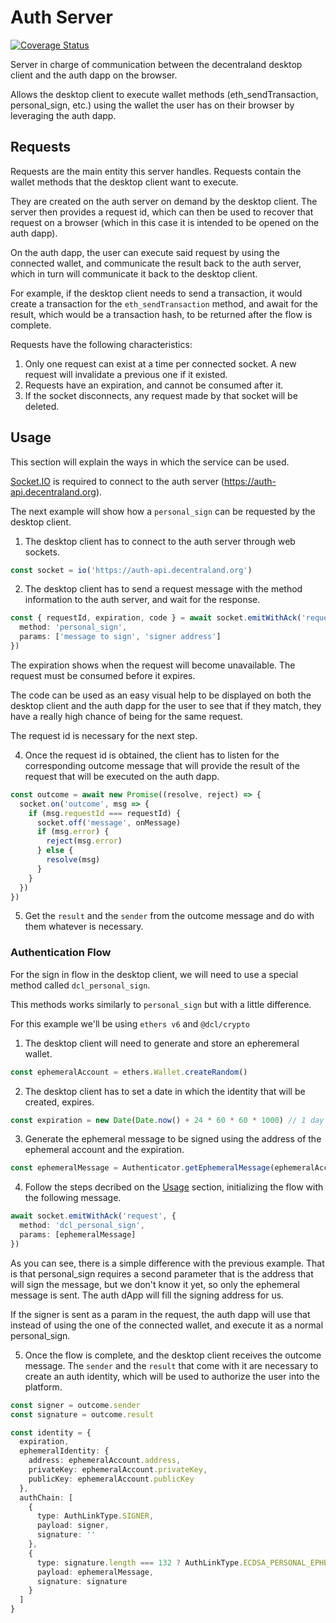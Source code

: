 # Auth Server

[![Coverage Status](https://coveralls.io/repos/github/decentraland/auth-server/badge.svg?branch=main)](https://coveralls.io/github/decentraland/auth-server?branch=main)

Server in charge of communication between the decentraland desktop client and the auth dapp on the browser.

Allows the desktop client to execute wallet methods (eth_sendTransaction, personal_sign, etc.) using the wallet the user has on their browser by leveraging the auth dapp.

## Requests

Requests are the main entity this server handles. Requests contain the wallet methods that the desktop client want to execute.

They are created on the auth server on demand by the desktop client. The server then provides a request id, which can then be used to recover that request on a browser (which in this case it is intended to be opened on the auth dapp).

On the auth dapp, the user can execute said request by using the connected wallet, and communicate the result back to the auth server, which in turn will communicate it back to the desktop client.

For example, if the desktop client needs to send a transaction, it would create a transaction for the `eth_sendTransaction` method, and await for the result, which would be a transaction hash, to be returned after the flow is complete.

Requests have the following characteristics:

1. Only one request can exist at a time per connected socket. A new request will invalidate a previous one if it existed.
2. Requests have an expiration, and cannot be consumed after it.
3. If the socket disconnects, any request made by that socket will be deleted.

## Usage

This section will explain the ways in which the service can be used.

[Socket.IO](https://socket.io/) is required to connect to the auth server (https://auth-api.decentraland.org).

The next example will show how a `personal_sign` can be requested by the desktop client.

1. The desktop client has to connect to the auth server through web sockets.

```ts
const socket = io('https://auth-api.decentraland.org')
```

2. The desktop client has to send a request message with the method information to the auth server, and wait for the response.

```ts
const { requestId, expiration, code } = await socket.emitWithAck('request', {
  method: 'personal_sign',
  params: ['message to sign', 'signer address']
})
```

The expiration shows when the request will become unavailable. The request must be consumed before it expires.

The code can be used as an easy visual help to be displayed on both the desktop client and the auth dapp for the user to see that if they match, they have a really high chance of being for the same request.

The request id is necessary for the next step.

4. Once the request id is obtained, the client has to listen for the corresponding outcome message that will provide the result of the request that will be executed on the auth dapp.

```ts
const outcome = await new Promise((resolve, reject) => {
  socket.on('outcome', msg => {
    if (msg.requestId === requestId) {
      socket.off('message', onMessage)
      if (msg.error) {
        reject(msg.error)
      } else {
        resolve(msg)
      }
    }
  })
})
```

5. Get the `result` and the `sender` from the outcome message and do with them whatever is necessary.

### Authentication Flow

For the sign in flow in the desktop client, we will need to use a special method called `dcl_personal_sign`.

This methods works similarly to `personal_sign` but with a little difference.

For this example we'll be using `ethers v6` and `@dcl/crypto`

1. The desktop client will need to generate and store an epheremeral wallet.

```ts
const ephemeralAccount = ethers.Wallet.createRandom()
```

2. The desktop client has to set a date in which the identity that will be created, expires.

```ts
const expiration = new Date(Date.now() + 24 * 60 * 60 * 1000) // 1 day in the future as an example.
```

3. Generate the ephemeral message to be signed using the address of the ephemeral account and the expiration.

```ts
const ephemeralMessage = Authenticator.getEphemeralMessage(ephemeralAccount.address, expiration)
```

4. Follow the steps decribed on the [Usage](#usage) section, initializing the flow with the following message.

```ts
await socket.emitWithAck('request', {
  method: 'dcl_personal_sign',
  params: [ephemeralMessage]
})
```

As you can see, there is a simple difference with the previous example. That is that personal_sign requires a second parameter that is the address that will sign the message, but we don't know it yet, so only the ephemeral message is sent. The auth dApp will fill the signing address for us.

If the signer is sent as a param in the request, the auth dapp will use that instead of using the one of the connected wallet, and execute it as a normal personal_sign.

5. Once the flow is complete, and the desktop client receives the outcome message. The `sender` and the `result` that come with it are necessary to create an auth identity, which will be used to authorize the user into the platform.

```ts
const signer = outcome.sender
const signature = outcome.result

const identity = {
  expiration,
  ephemeralIdentity: {
    address: ephemeralAccount.address,
    privateKey: ephemeralAccount.privateKey,
    publicKey: ephemeralAccount.publicKey
  },
  authChain: [
    {
      type: AuthLinkType.SIGNER,
      payload: signer,
      signature: ''
    },
    {
      type: signature.length === 132 ? AuthLinkType.ECDSA_PERSONAL_EPHEMERAL : AuthLinkType.ECDSA_EIP_1654_EPHEMERAL,
      payload: ephemeralMessage,
      signature: signature
    }
  ]
}
```
